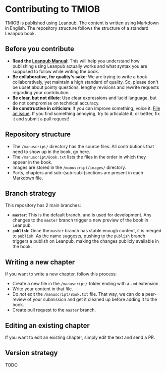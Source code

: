 # Contributing to TMIOB

TMIOB is published using [Leanpub](https://leanpub.com/). The content is written using Markdown in English. The repository structure follows the structure of a standard Leanpub book.

## Before you contribute

- **Read the [Leanpub Manual](https://leanpub.com/help/manual)**: This will help you understand how publishing using Leanpub actually works and what syntax you are supposed to follow while writing the book.
- **Be collaborative, for quality's sake**: We are trying to write a book collaboratively, yet maintain a high standard of quality. So, please don't be upset about pointy questions, lengthy revisions and rewrite requests regarding your contribution.
- **Be clear, but not dilute**: Use clear expressions and lucid language, but do not compromise on technical accuracy.
- **Be constructive in criticism**: If you can improve something, voice it. [File an issue](https://github.com/MozillaIndia/openbook/issues). If you find something annoying, try to articulate it, or better, fix it and submit a pull request!

## Repository structure

- The `/manuscript/` directory has the source files. All contributions that need to show up in the book, go here.
- The `/manuscript/Book.txt` lists the files in the order in which they appear in the book.
- Images are stored in the `/manuscript/images/` directory.
- Parts, chapters and sub-(sub-sub-)sections are present in each Markdown file.

## Branch strategy

This repository has 2 main branches:

- **`master`**: This is the default branch, and is used for development. Any changes to the `master` branch trigger a new preview of the book in Leanpub.
- **`publish`**: Once the `master` branch has stable enough content, it is merged to `publish`. As the name suggests, pushing to the `publish` branch triggers a publish on Leanpub, making the changes publicly available in the book.

## Writing a new chapter

If you want to write a new chapter, follow this process:

- Create a new file in the `/manuscript/` folder ending with a `.md` extension.
- Write your content in that file.
- Do _not_ edit the `/manuscript/Book.txt` file. That way, we can do a peer-review of your submission and get it cleaned up before adding it to the book.
- Create pull request to the `master` branch.

## Editing an existing chapter

If you want to edit an existing chapter, simply edit the text and send a PR.

## Version strategy

TODO
